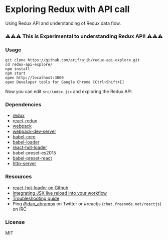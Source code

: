 

Exploring Redux with API call
=============================

Using Redux API and understanding of Redux data flow.


### ⚠️⚠️⚠️ This is Experimental to understanding Redux API! ⚠️⚠️⚠️



### Usage

```
git clone https://github.com/arifrajib/redux-api-explore.git
cd redux-api-explore/
npm install
npm start
open http://localhost:3000
open Developer tools for Google Chrome [Ctrl+Shift+I]
```

Now you can edit `src/index.jsx` and exploring the Redux API


### Dependencies

* [redux](https://github.com/reactjs/redux)
* [react-redux](https://github.com/reactjs/react-redux)
* [webpack](https://github.com/webpack/webpack)
* [webpack-dev-server](https://github.com/webpack/webpack-dev-server)
* [babel-core](https://github.com/babel/babel-core)
* [babel-loader](https://github.com/babel/babel-loader)
* [react-hot-loader](https://github.com/gaearon/react-hot-loader)
* babel-preset-es2015
* [babel-preset-react](babel-preset-react)
* [http-server](http-server)

### Resources

* [react-hot-loader on Github](https://github.com/gaearon/react-hot-loader)
* [Integrating JSX live reload into your workflow](http://gaearon.github.io/react-hot-loader/getstarted/)
* [Troubleshooting guide](https://github.com/gaearon/react-hot-loader/blob/master/docs/Troubleshooting.md)
* Ping [@dan_abramov](https://twitter.com/dan_abramov) on Twitter or #reactjs (`chat.freenode.net/reactjs`) on IRC


### License

MIT


